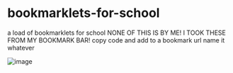 # bookmarklets-for-school
a load of bookmarklets for school
NONE OF THIS IS BY ME!
I TOOK THESE FROM MY BOOKMARK BAR!
copy code and add to a bookmark url name it whatever 



![image](https://github.com/kittyhacker1234/bookmarklets-for-school/assets/147161266/d53da223-8d31-41f4-9147-d120a3dce70a)

